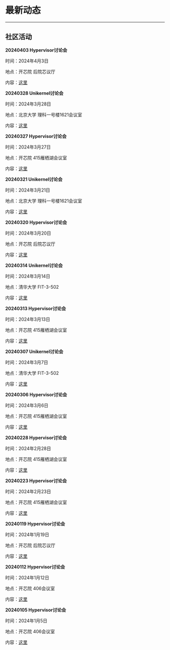 # 最新动态

---

## <i class="fa-regular fa-calendar-check"></i> 社区活动

<i class="fa-solid fa-user-group"></i> **20240403 Hypervisor讨论会**

时间：2024年4月3日

地点：开芯院 后院芯议厅

内容：[这里](https://maillist.syswonder.org/archives/list/hypervisor@syswonder.org/thread/HBNUYP2ZZCIELNIEU546UQK7AGSOYRXP/)

<i class="fa-solid fa-user-group"></i> **20240328 Unikernel讨论会**

时间：2024年3月28日

地点：北京大学 理科一号楼1621会议室

内容：[这里](https://maillist.syswonder.org/archives/list/unikernel@syswonder.org/thread/SC3HOKSM6DSXZR3XRGZGEJCEIPIDTLKJ/)

<i class="fa-solid fa-user-group"></i> **20240327 Hypervisor讨论会**

时间：2024年3月27日

地点：开芯院 415雁栖湖会议室

内容：[这里](https://maillist.syswonder.org/archives/list/hypervisor@syswonder.org/thread/QRPOA2XOM3F4TT5P5TPQX662TNJK6OY5/)

<i class="fa-solid fa-user-group"></i> **20240321 Unikernel讨论会**

时间：2024年3月21日

地点：北京大学 理科一号楼1621会议室

内容：[这里](https://maillist.syswonder.org/archives/list/unikernel@syswonder.org/thread/Q6NR3HRAK6T6QYJQQOYRVG5KQC37GLAM/)

<i class="fa-solid fa-user-group"></i> **20240320 Hypervisor讨论会**

时间：2024年3月20日

地点：开芯院 后院芯议厅

内容：[这里](https://maillist.syswonder.org/archives/list/hypervisor@syswonder.org/thread/55EHZUMM2XVKHYHIWDIE4S5DINB3YIYT/)

<i class="fa-solid fa-user-group"></i> **20240314 Unikernel讨论会**

时间：2024年3月14日

地点：清华大学 FIT-3-502

内容：[这里](https://maillist.syswonder.org/archives/list/unikernel@syswonder.org/thread/BJ4CBNZU3SE2S4HCGTA6U5VG5QUNZKE6/)

<i class="fa-solid fa-user-group"></i> **20240313 Hypervisor讨论会**

时间：2024年3月13日

地点：开芯院 415雁栖湖会议室

内容：[这里](https://maillist.syswonder.org/archives/list/hypervisor@syswonder.org/thread/ISMWHMNEEXOVN2OJ57ZEXS5OF364PBZW/)

<i class="fa-solid fa-user-group"></i> **20240307 Unikernel讨论会**

时间：2024年3月7日

地点：清华大学 FIT-3-502

内容：[这里](https://maillist.syswonder.org/archives/list/unikernel@syswonder.org/thread/F3TZM4XFEWLVVVPJCCDYU5YCDGJEIXW5/)

<i class="fa-solid fa-user-group"></i> **20240306 Hypervisor讨论会**

时间：2024年3月6日

地点：开芯院 415雁栖湖会议室

内容：[这里](https://maillist.syswonder.org/archives/list/hypervisor@syswonder.org/thread/72MYL4OQL4AL4PJPO6BUYXIYUV66PM5M/)

<i class="fa-solid fa-user-group"></i> **20240228 Hypervisor讨论会**

时间：2024年2月28日

地点：开芯院 415雁栖湖会议室

内容：[这里](https://maillist.syswonder.org/archives/list/hypervisor@syswonder.org/thread/BEAUCD2CU3IHJMVL2WW7W2WRN4YSFSJA/)

<i class="fa-solid fa-user-group"></i> **20240223 Hypervisor讨论会**

时间：2024年2月23日

地点：开芯院 415雁栖湖会议室

内容：[这里](https://maillist.syswonder.org/archives/list/hypervisor@syswonder.org/thread/H3NY6GKIU66G2RBKSBPZ7Z4I7CD6ISG4/)

<i class="fa-solid fa-user-group"></i> **20240119 Hypervisor讨论会**

时间：2024年1月19日

地点：开芯院 后院芯议厅

内容：[这里](https://maillist.syswonder.org/archives/list/hypervisor@syswonder.org/thread/AQMTV37T4LGRKPENRIBTOKXK6IHMOEAE/)

<i class="fa-solid fa-user-group"></i> **20240112 Hypervisor讨论会**

时间：2024年1月12日

地点：开芯院 406会议室

内容：[这里](https://maillist.syswonder.org/archives/list/hypervisor@syswonder.org/thread/AG6V5SIPQ53QREKEEVVVDDPMBA7GTDKW/)

<i class="fa-solid fa-user-group"></i> **20240105 Hypervisor讨论会**

时间：2024年1月5日

地点：开芯院 406会议室

内容：[这里](https://maillist.syswonder.org/archives/list/hypervisor@syswonder.org/thread/NA27JTWOXMOXORH2GDQ3ZBODTE6PTRID/)
